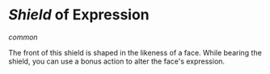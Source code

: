 # *Shield* of Expression
*common*

The front of this shield is shaped in the likeness of a face. While bearing the shield, you can use a bonus action to alter the face's expression.
